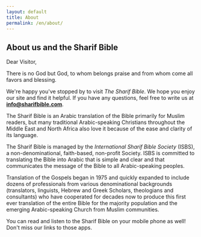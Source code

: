 ```yaml
---
layout: default
title: About
permalink: /en/about/
---
```

## About us and the Sharif Bible

Dear Visitor,

There is no God but God, to whom belongs praise and from whom come all favors and blessing.

We're happy you've stopped by to visit *The Sharif Bible*. We hope you enjoy our site and find it helpful. If you have any questions, feel free to write us at **info@sharifbible.com**.

The Sharif Bible is an Arabic translation of the Bible primarily for Muslim readers, but many traditional Arabic-speaking Christians throughout the Middle East and North Africa also love it because of the ease and clarity of its language.

The Sharif Bible is managed by the *International Sharif Bible Society* (ISBS), a non-denominational, faith-based, non-profit Society. ISBS is committed to translating the Bible into Arabic that is simple and clear and that communicates the message of the Bible to all Arabic-speaking peoples.

Translation of the Gospels began in 1975 and quickly expanded to include dozens of professionals from various denominational backgrounds (translators, linguists, Hebrew and Greek Scholars, theologians and consultants) who have cooperated for decades now to produce this first ever translation of the entire Bible for the majority population and the emerging Arabic-speaking Church from Muslim communities.

You can read and listen to the Sharif Bible on your mobile phone as well! Don't miss our links to those apps.